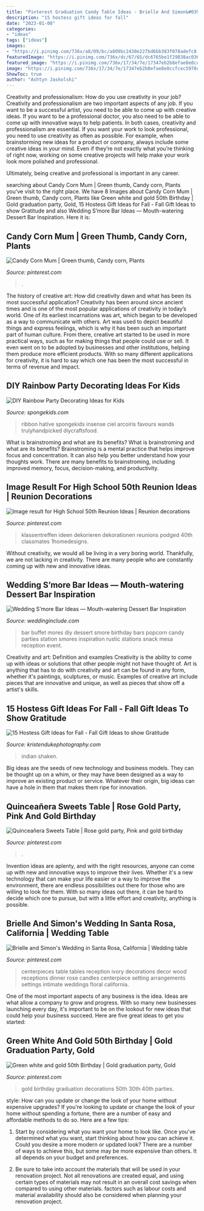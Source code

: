 ```yaml
---
title: "Pinterest Graduation Candy Table Ideas - Brielle And Simon&#039;s Wedding In Santa Rosa, California"
description: "15 hostess gift ideas for fall"
date: "2023-01-08"
categories:
- "ideas"
tags: ["ideas"]
images:
- "https://i.pinimg.com/736x/a8/09/bc/a809bc2430e227bd6bb383f078adefc8.jpg"
featuredImage: "https://i.pinimg.com/736x/dc/67/65/dc6765be1f29838ac03653361709c4cd--ivory-wedding-receptions-wedding-centerpieces-long-tables.jpg"
featured_image: "https://i.pinimg.com/736x/17/34/7e/17347eb2b8efae8e8ccfcec5978c103b.jpg"
image: "https://i.pinimg.com/736x/17/34/7e/17347eb2b8efae8e8ccfcec5978c103b.jpg"
ShowToc: true
author: "Ashtyn Jaskolski"
---
```



Creativity and professionalism: How do you use creativity in your job?
Creativity and professionalism are two important aspects of any job. If you want to be a successful artist, you need to be able to come up with creative ideas. If you want to be a professional doctor, you also need to be able to come up with innovative ways to help patients. In both cases, creativity and professionalism are essential.
If you want your work to look professional, you need to use creativity as often as possible. For example, when brainstorming new ideas for a product or company, always include some creative ideas in your mind. Even if they’re not exactly what you’re thinking of right now, working on some creative projects will help make your work look more polished and professional.

Ultimately, being creative and professional is important in any career.

	

		
searching about Candy Corn Mum | Green thumb, Candy corn, Plants you've visit to the right place. We have 8 Images about Candy Corn Mum | Green thumb, Candy corn, Plants like Green white and gold 50th Birthday | Gold graduation party, Gold, 15 Hostess Gift Ideas for Fall - Fall Gift Ideas to show Gratitude and also Wedding S’more Bar Ideas — Mouth-watering Dessert Bar Inspiration. Here it is:
		
    
## Candy Corn Mum | Green Thumb, Candy Corn, Plants

<img loading=lazy src="https://i.pinimg.com/736x/19/6d/a9/196da9e4886b6d751c0d3e86d6e4151e.jpg" onerror="this.onerror=null;this.src='https://tse3.mm.bing.net/th?id=OIP.eIhVIGmMlwQloOpoWupKDwHaJ4&amp;pid=15.1';" alt="Candy Corn Mum | Green thumb, Candy corn, Plants">

_Source: pinterest.com_

>. 

	

The history of creative art: How did creativity dawn and what has been its most successful application?
Creativity has been around since ancient times and is one of the most popular applications of creativity in today’s world. One of its earliest incarnations was art, which began to be developed as a way to communicate with others. Art was used to depict beautiful things and express feelings, which is why it has been such an important part of human culture. From there, creative art started to be used in more practical ways, such as for making things that people could use or sell. It even went on to be adopted by businesses and other institutions, helping them produce more efficient products. With so many different applications for creativity, it is hard to say which one has been the most successful in terms of revenue and impact.

    
## DIY Rainbow Party Decorating Ideas For Kids

<img loading=lazy src="https://spongekids.com/wp-content/uploads/2014/11/diy-rainbow-party-decorating-ideas/4-candy-decoration.jpg" onerror="this.onerror=null;this.src='https://tse1.mm.bing.net/th?id=OIP.GfTxgQhCKywEmuWykiSTCAHaLG&amp;pid=15.1';" alt="DIY Rainbow Party Decorating Ideas for Kids">

_Source: spongekids.com_

>ribbon hative spongekids insense ciel arcoiris favours wands trulyhandpicked diycraftsfood. 

	

What is brainstroming and what are its benefits?
What is brainstroming and what are its benefits? Brainstroming is a mental practice that helps improve focus and concentration. It can also help you better understand how your thoughts work. There are many benefits to brainstroming, including improved memory, focus, decision-making, and productivity.

    
## Image Result For High School 50th Reunion Ideas | Reunion Decorations

<img loading=lazy src="https://i.pinimg.com/736x/a5/00/60/a500601a470ecf70c9a68b03344d908b.jpg" onerror="this.onerror=null;this.src='https://tse3.mm.bing.net/th?id=OIP.SjkPIYHvqEcCRRHReI-MpAHaJ3&amp;pid=15.1';" alt="Image result for High School 50th Reunion Ideas | Reunion decorations">

_Source: pinterest.com_

>klassentreffen ideen dekorieren dekorationen reunions podged 40th classmates 1homedesigns. 

	

Without creativity, we would all be living in a very boring world. Thankfully, we are not lacking in creativity. There are many people who are constantly coming up with new and innovative ideas.

    
## Wedding S’more Bar Ideas — Mouth-watering Dessert Bar Inspiration

<img loading=lazy src="https://www.weddinginclude.com/wp-content/uploads/2017/09/great-wedding-smore-bar-idea.jpg" onerror="this.onerror=null;this.src='https://tse1.mm.bing.net/th?id=OIP.yhuTWMq1OOxS9VGHLV49ngHaJ3&amp;pid=15.1';" alt="Wedding S’more Bar Ideas — Mouth-watering Dessert Bar Inspiration">

_Source: weddinginclude.com_

>bar buffet mores diy dessert smore birthday bars popcorn candy parties station smores inspiration rustic stations snack mesa reception event. 

	

Creativity and art: Definition and examples
Creativity is the ability to come up with ideas or solutions that other people might not have thought of. Art is anything that has to do with creativity and art can be found in any form, whether it's paintings, sculptures, or music. Examples of creative art include pieces that are innovative and unique, as well as pieces that show off a artist's skills.

    
## 15 Hostess Gift Ideas For Fall - Fall Gift Ideas To Show Gratitude

<img loading=lazy src="https://www.kristendukephotography.com/wp-content/uploads/2016/11/easy-Indian-corn-Thanksgiving-favors.png" onerror="this.onerror=null;this.src='https://tse3.mm.bing.net/th?id=OIP.ARXTQwVxvvjCj-A71vxXQAHaLD&amp;pid=15.1';" alt="15 Hostess Gift Ideas for Fall - Fall Gift Ideas to show Gratitude">

_Source: kristendukephotography.com_

>indian shaken. 

	

Big ideas are the seeds of new technology and business models. They can be thought up on a whim, or they may have been designed as a way to improve an existing product or service. Whatever their origin, big ideas can have a hole in them that makes them ripe for innovation.

    
## Quinceañera Sweets Table | Rose Gold Party, Pink And Gold Birthday

<img loading=lazy src="https://i.pinimg.com/736x/17/34/7e/17347eb2b8efae8e8ccfcec5978c103b.jpg" onerror="this.onerror=null;this.src='https://tse2.mm.bing.net/th?id=OIP.Ux4nV0p0quPbeFyMGymoSwHaLH&amp;pid=15.1';" alt="Quinceañera Sweets Table | Rose gold party, Pink and gold birthday">

_Source: pinterest.com_

>. 

	

Invention ideas are aplenty, and with the right resources, anyone can come up with new and innovative ways to improve their lives. Whether it's a new technology that can make your life easier or a way to improve the environment, there are endless possibilities out there for those who are willing to look for them. With so many ideas out there, it can be hard to decide which one to pursue, but with a little effort and creativity, anything is possible.

    
## Brielle And Simon&#039;s Wedding In Santa Rosa, California | Wedding Table

<img loading=lazy src="https://i.pinimg.com/736x/dc/67/65/dc6765be1f29838ac03653361709c4cd--ivory-wedding-receptions-wedding-centerpieces-long-tables.jpg" onerror="this.onerror=null;this.src='https://tse3.mm.bing.net/th?id=OIP.lb65lb0haqaEOtaw2Wb67QHaLH&amp;pid=15.1';" alt="Brielle and Simon&#039;s Wedding in Santa Rosa, California | Wedding table">

_Source: pinterest.com_

>centerpieces table tables reception ivory decorations decor wood receptions dinner rose candles centerpiece setting arrangements settings intimate weddings floral california. 

	

One of the most important aspects of any business is the idea. Ideas are what allow a company to grow and progress. With so many new businesses launching every day, it's important to be on the lookout for new ideas that could help your business succeed. Here are five great ideas to get you started: 

    
## Green White And Gold 50th Birthday | Gold Graduation Party, Gold

<img loading=lazy src="https://i.pinimg.com/736x/a8/09/bc/a809bc2430e227bd6bb383f078adefc8.jpg" onerror="this.onerror=null;this.src='https://tse2.mm.bing.net/th?id=OIP.GSWQ-XOE8avrxUND0T1P3wHaJ4&amp;pid=15.1';" alt="Green white and gold 50th Birthday | Gold graduation party, Gold">

_Source: pinterest.com_

>gold birthday graduation decorations 50th 30th 40th parties. 

	

style: How can you update or change the look of your home without expensive upgrades?
If you're looking to update or change the look of your home without spending a fortune, there are a number of easy and affordable methods to do so. Here are a few tips: 
1. Start by considering what you want your home to look like. Once you've determined what you want, start thinking about how you can achieve it. Could you desire a more modern or updated look? There are a number of ways to achieve this, but some may be more expensive than others. It all depends on your budget and preferences. 

2. Be sure to take into account the materials that will be used in your renovation project. Not all renovations are created equal, and using certain types of materials may not result in an overall cost savings when compared to using other materials. factors such as labour costs and material availability should also be considered when planning your renovation project.

